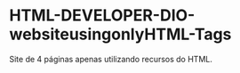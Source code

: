 # HTML-DEVELOPER-DIO-websiteusingonlyHTML-Tags
Site de 4 páginas apenas utilizando recursos do HTML.
